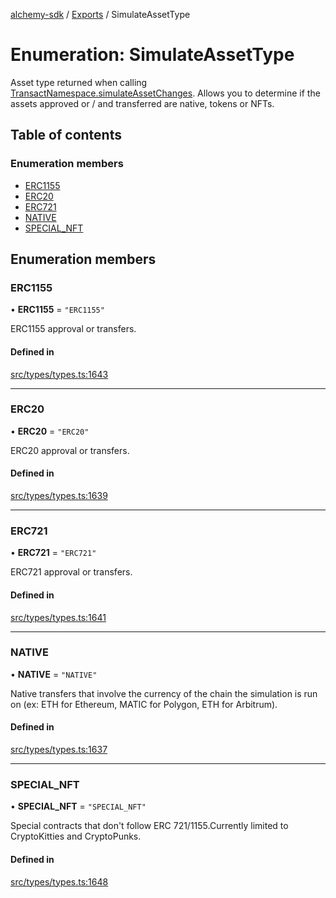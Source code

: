 [alchemy-sdk](../README.md) / [Exports](../modules.md) / SimulateAssetType

# Enumeration: SimulateAssetType

Asset type returned when calling [TransactNamespace.simulateAssetChanges](../classes/TransactNamespace.md#simulateassetchanges).
Allows you to determine if the assets approved or / and transferred are
native, tokens or NFTs.

## Table of contents

### Enumeration members

- [ERC1155](SimulateAssetType.md#erc1155)
- [ERC20](SimulateAssetType.md#erc20)
- [ERC721](SimulateAssetType.md#erc721)
- [NATIVE](SimulateAssetType.md#native)
- [SPECIAL\_NFT](SimulateAssetType.md#special_nft)

## Enumeration members

### ERC1155

• **ERC1155** = `"ERC1155"`

ERC1155 approval or transfers.

#### Defined in

[src/types/types.ts:1643](https://github.com/alchemyplatform/alchemy-sdk-js/blob/bed7d71/src/types/types.ts#L1643)

___

### ERC20

• **ERC20** = `"ERC20"`

ERC20 approval or transfers.

#### Defined in

[src/types/types.ts:1639](https://github.com/alchemyplatform/alchemy-sdk-js/blob/bed7d71/src/types/types.ts#L1639)

___

### ERC721

• **ERC721** = `"ERC721"`

ERC721 approval or transfers.

#### Defined in

[src/types/types.ts:1641](https://github.com/alchemyplatform/alchemy-sdk-js/blob/bed7d71/src/types/types.ts#L1641)

___

### NATIVE

• **NATIVE** = `"NATIVE"`

Native transfers that involve the currency of the chain the simulation is
run on (ex: ETH for Ethereum, MATIC for Polygon, ETH for Arbitrum).

#### Defined in

[src/types/types.ts:1637](https://github.com/alchemyplatform/alchemy-sdk-js/blob/bed7d71/src/types/types.ts#L1637)

___

### SPECIAL\_NFT

• **SPECIAL\_NFT** = `"SPECIAL_NFT"`

Special contracts that don't follow ERC 721/1155.Currently limited to
CryptoKitties and CryptoPunks.

#### Defined in

[src/types/types.ts:1648](https://github.com/alchemyplatform/alchemy-sdk-js/blob/bed7d71/src/types/types.ts#L1648)

